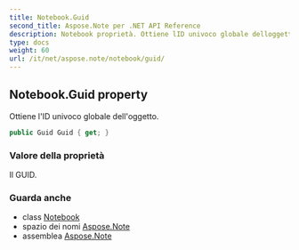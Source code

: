 ```yaml
---
title: Notebook.Guid
second_title: Aspose.Note per .NET API Reference
description: Notebook proprietà. Ottiene lID univoco globale delloggetto.
type: docs
weight: 60
url: /it/net/aspose.note/notebook/guid/
---
```

## Notebook.Guid property

Ottiene l'ID univoco globale dell'oggetto.

```csharp
public Guid Guid { get; }
```

### Valore della proprietà

Il GUID.

### Guarda anche

* class [Notebook](../)
* spazio dei nomi [Aspose.Note](../../notebook/)
* assemblea [Aspose.Note](../../../)



